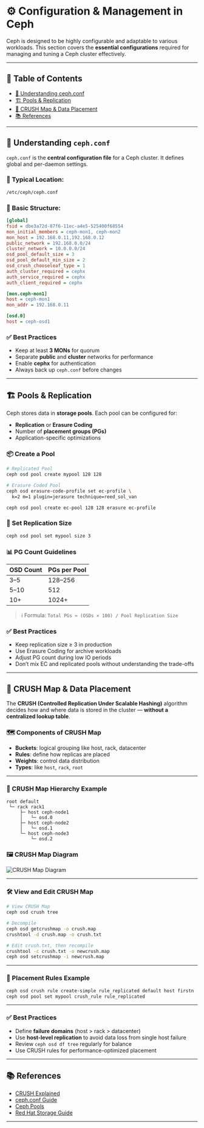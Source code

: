 # ⚙️ Configuration & Management in Ceph

Ceph is designed to be highly configurable and adaptable to various workloads. This section covers the **essential configurations** required for managing and tuning a Ceph cluster effectively.

---

## 📑 Table of Contents

- [📄 Understanding ceph.conf](#-understanding-cephconf)
- [🏗 Pools & Replication](#-pools--replication)
- [🧠 CRUSH Map & Data Placement](#-crush-map--data-placement)
- [📚 References](#-references)

---

## 📄 Understanding `ceph.conf`

`ceph.conf` is the **central configuration file** for a Ceph cluster. It defines global and per-daemon settings.

### 📁 Typical Location:

```bash
/etc/ceph/ceph.conf
````

### 🧩 Basic Structure:

```ini
[global]
fsid = dbe3a72d-87f6-11ec-a4e5-525400f68554
mon_initial_members = ceph-mon1, ceph-mon2
mon_host = 192.168.0.11,192.168.0.12
public_network = 192.168.0.0/24
cluster_network = 10.0.0.0/24
osd_pool_default_size = 3
osd_pool_default_min_size = 2
osd_crush_chooseleaf_type = 1
auth_cluster_required = cephx
auth_service_required = cephx
auth_client_required = cephx

[mon.ceph-mon1]
host = ceph-mon1
mon_addr = 192.168.0.11

[osd.0]
host = ceph-osd1
```

### ✅ Best Practices

* Keep at least **3 MONs** for quorum
* Separate **public** and **cluster** networks for performance
* Enable **cephx** for authentication
* Always back up `ceph.conf` before changes

---

## 🏗 Pools & Replication

Ceph stores data in **storage pools**. Each pool can be configured for:

* **Replication** or **Erasure Coding**
* Number of **placement groups (PGs)**
* Application-specific optimizations

### 📦 Create a Pool

```bash
# Replicated Pool
ceph osd pool create mypool 128 128

# Erasure Coded Pool
ceph osd erasure-code-profile set ec-profile \
  k=2 m=1 plugin=jerasure technique=reed_sol_van

ceph osd pool create ec-pool 128 128 erasure ec-profile
```

### 🔁 Set Replication Size

```bash
ceph osd pool set mypool size 3
```

### 📊 PG Count Guidelines

| OSD Count | PGs per Pool |
| --------- | ------------ |
| 3–5       | 128–256      |
| 5–10      | 512          |
| 10+       | 1024+        |

> ℹ️ Formula: `Total PGs ≈ (OSDs × 100) / Pool Replication Size`

### ✅ Best Practices

* Keep replication size ≥ 3 in production
* Use Erasure Coding for archive workloads
* Adjust PG count during low IO periods
* Don’t mix EC and replicated pools without understanding the trade-offs

---

## 🧠 CRUSH Map & Data Placement

The **CRUSH (Controlled Replication Under Scalable Hashing)** algorithm decides how and where data is stored in the cluster — **without a centralized lookup table**.

### 🗺 Components of CRUSH Map

* **Buckets**: logical grouping like host, rack, datacenter
* **Rules**: define how replicas are placed
* **Weights**: control data distribution
* **Types**: like `host`, `rack`, `root`

---

### 🧬 CRUSH Map Hierarchy Example

```
root default
 └─ rack rack1
     ├─ host ceph-node1
     │   └─ osd.0
     ├─ host ceph-node2
     │   └─ osd.1
     └─ host ceph-node3
         └─ osd.2
```

### 🖼 CRUSH Map Diagram

![CRUSH Map Diagram](https://docs.ceph.com/en/latest/_images/crush-map.png)

---

### 🛠 View and Edit CRUSH Map

```bash
# View CRUSH Map
ceph osd crush tree

# Decompile
ceph osd getcrushmap -o crush.map
crushtool -d crush.map -o crush.txt

# Edit crush.txt, then recompile
crushtool -c crush.txt -o newcrush.map
ceph osd setcrushmap -i newcrush.map
```

---

### 🧠 Placement Rules Example

```bash
ceph osd crush rule create-simple rule_replicated default host firstn
ceph osd pool set mypool crush_rule rule_replicated
```

---

### ✅ Best Practices

* Define **failure domains** (host > rack > datacenter)
* Use **host-level replication** to avoid data loss from single host failure
* Review `ceph osd df tree` regularly for balance
* Use CRUSH rules for performance-optimized placement

---

## 📚 References

* [CRUSH Explained](https://docs.ceph.com/en/latest/rados/operations/crush-map/)
* [ceph.conf Guide](https://docs.ceph.com/en/latest/rados/configuration/ceph-conf/)
* [Ceph Pools](https://docs.ceph.com/en/latest/rados/operations/pools/)
* [Red Hat Storage Guide](https://access.redhat.com/documentation/en-us/red_hat_ceph_storage/)

---



